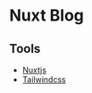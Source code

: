 # Nuxt Blog

## Tools

- [Nuxtjs](https://nuxtjs.org/docs/get-started/directory-structure)
- [Tailwindcss](https://tailwindcss.com/docs)

